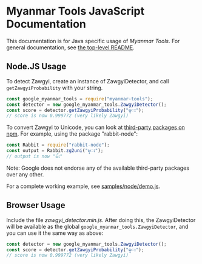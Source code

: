 # Myanmar Tools JavaScript Documentation

This documentation is for Java specific usage of *Myanmar Tools*.  For general documentation, see [the top-level README](../../README.md).

## Node.JS Usage

To detect Zawgyi, create an instance of ZawgyiDetector, and call `getZawgyiProbability` with your string.

```js
const google_myanmar_tools = require("myanmar-tools"); 
const detector = new google_myanmar_tools.ZawgyiDetector();
const score = detector.getZawgyiProbability("မ္း");
// score is now 0.999772 (very likely Zawgyi)
```

To convert Zawgyi to Unicode, you can look at [third-party packages on npm](https://www.npmjs.com/search?q=zawgyi%20convert).  For example, using the package "rabbit-node":

```js
const Rabbit = require("rabbit-node");
const output = Rabbit.zg2uni("မ္း");
// output is now "မ်း"
```

Note: Google does not endorse any of the available third-party packages over any other.

For a complete working example, see [samples/node/demo.js](../../samples/node/demo.js).

## Browser Usage

Include the file *zawgyi_detector.min.js*.  After doing this, the ZawgyiDetector will be available as the global `google_myanmar_tools.ZawgyiDetector`, and you can use it the same way as above:

```js
const detector = new google_myanmar_tools.ZawgyiDetector();
const score = detector.getZawgyiProbability("မ္း");
// score is now 0.999772 (very likely Zawgyi)
```
